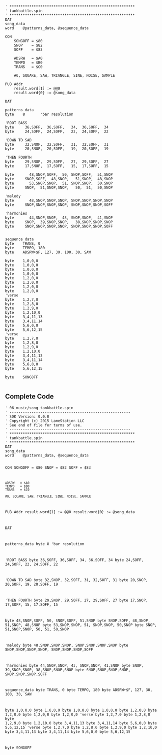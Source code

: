 <pre><code>&#39; *********************************************************
&#39; tankbattle.spin
&#39; *********************************************************
DAT    
song_data
word    @patterns_data, @sequence_data

CON
    SONGOFF = $80
    SNOP    = $82
    SOFF    = $83
    
    ADSRW   = $A0
    TEMPO   = $B0
    TRANS   = $C0
    
    #0, SQUARE, SAW, TRIANGLE, SINE, NOISE, SAMPLE
    
PUB Addr
    result.word[1] := @@0
    result.word{0} := @song_data

DAT    

patterns_data
byte    8       &#39;bar resolution

&#39;ROOT BASS
byte     36,SOFF,  36,SOFF,   34,  36,SOFF,  34
byte     24,SOFF,  24,SOFF,   22,  24,SOFF,  22

&#39;DOWN TO SAD
byte     32,SNOP,  32,SOFF,   31,  32,SOFF,  31
byte     20,SNOP,  20,SOFF,   19,  20,SOFF,  19

&#39;THEN FOURTH
byte     29,SNOP,  29,SOFF,   27,  29,SOFF,  27
byte     17,SNOP,  17,SOFF,   15,  17,SOFF,  15

byte       48,SNOP,SOFF,  50, SNOP,SOFF,  51,SNOP
byte     SNOP,SOFF,  48,SNOP,   51,SNOP,  48,SNOP
byte       53,SNOP,SNOP,  51, SNOP,SNOP,  50,SNOP
byte     SNOP,  51,SNOP,SNOP,   50,  51,  50,SNOP 

&#39;melody
byte       48,SNOP,SNOP,SNOP, SNOP,SNOP,SNOP,SNOP
byte     SNOP,SNOP,SNOP,SNOP, SNOP,SNOP,SNOP,SOFF     

&#39;harmonies
byte       44,SNOP,SNOP,  43, SNOP,SNOP,  41,SNOP
byte     SNOP,  39,SNOP,SNOP,   38,SNOP,SNOP,SNOP
byte     SNOP,SNOP,SNOP,SNOP, SNOP,SNOP,SNOP,SOFF 


sequence_data
byte    TRANS, 0
byte    TEMPO, 180
byte    ADSRW+$F, 127, 30, 100, 30, SAW

byte    1,0,0,0
byte    1,0,0,0
byte    1,0,0,0
byte    1,0,0,0
byte    1,2,0,0
byte    1,2,0,0
byte    1,2,0,0
byte    1,2,0,0
&#39;verse
byte    1,2,7,0
byte    1,2,8,0
byte    1,2,9,0
byte    1,2,10,0
byte    3,4,11,13
byte    3,4,11,14
byte    5,6,0,0
byte    5,6,12,15
&#39;verse
byte    1,2,7,0
byte    1,2,8,0
byte    1,2,9,0
byte    1,2,10,0
byte    3,4,11,13
byte    3,4,11,14
byte    5,6,0,0
byte    5,6,12,15

byte    SONGOFF

</code></pre>
<h2 id="complete-code">Complete Code</h2>
<pre><code>&#39; 06_music/song_tankbattle.spin
&#39; -------------------------------------------------------
&#39; SDK Version: 0.0.0
&#39; Copyright (c) 2015 LameStation LLC
&#39; See end of file for terms of use.
&#39; -------------------------------------------------------
&#39; *********************************************************
&#39; tankbattle.spin
&#39; *********************************************************
DAT    
song_data
word    @patterns_data, @sequence_data

CON
    SONGOFF = $80
    SNOP    = $82
    SOFF    = $83
    
    ADSRW   = $A0
    TEMPO   = $B0
    TRANS   = $C0
    
    #0, SQUARE, SAW, TRIANGLE, SINE, NOISE, SAMPLE
    
PUB Addr
    result.word[1] := @@0
    result.word{0} := @song_data

DAT    

patterns_data
byte    8       &#39;bar resolution

&#39;ROOT BASS
byte     36,SOFF,  36,SOFF,   34,  36,SOFF,  34
byte     24,SOFF,  24,SOFF,   22,  24,SOFF,  22

&#39;DOWN TO SAD
byte     32,SNOP,  32,SOFF,   31,  32,SOFF,  31
byte     20,SNOP,  20,SOFF,   19,  20,SOFF,  19

&#39;THEN FOURTH
byte     29,SNOP,  29,SOFF,   27,  29,SOFF,  27
byte     17,SNOP,  17,SOFF,   15,  17,SOFF,  15

byte       48,SNOP,SOFF,  50, SNOP,SOFF,  51,SNOP
byte     SNOP,SOFF,  48,SNOP,   51,SNOP,  48,SNOP
byte       53,SNOP,SNOP,  51, SNOP,SNOP,  50,SNOP
byte     SNOP,  51,SNOP,SNOP,   50,  51,  50,SNOP 

&#39;melody
byte       48,SNOP,SNOP,SNOP, SNOP,SNOP,SNOP,SNOP
byte     SNOP,SNOP,SNOP,SNOP, SNOP,SNOP,SNOP,SOFF     

&#39;harmonies
byte       44,SNOP,SNOP,  43, SNOP,SNOP,  41,SNOP
byte     SNOP,  39,SNOP,SNOP,   38,SNOP,SNOP,SNOP
byte     SNOP,SNOP,SNOP,SNOP, SNOP,SNOP,SNOP,SOFF 


sequence_data
byte    TRANS, 0
byte    TEMPO, 180
byte    ADSRW+$F, 127, 30, 100, 30, SAW

byte    1,0,0,0
byte    1,0,0,0
byte    1,0,0,0
byte    1,0,0,0
byte    1,2,0,0
byte    1,2,0,0
byte    1,2,0,0
byte    1,2,0,0
&#39;verse
byte    1,2,7,0
byte    1,2,8,0
byte    1,2,9,0
byte    1,2,10,0
byte    3,4,11,13
byte    3,4,11,14
byte    5,6,0,0
byte    5,6,12,15
&#39;verse
byte    1,2,7,0
byte    1,2,8,0
byte    1,2,9,0
byte    1,2,10,0
byte    3,4,11,13
byte    3,4,11,14
byte    5,6,0,0
byte    5,6,12,15

byte    SONGOFF



</code></pre>

